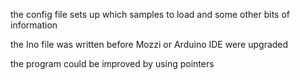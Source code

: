 the config file sets up which samples to load and some other bits of information

the Ino file was written before Mozzi or Arduino IDE were upgraded

the program could be improved by using pointers
